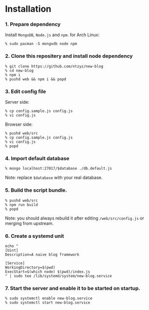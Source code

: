 # Installation

### 1. Prepare dependency

Install `MongoDB`, `Node.js` and `npm`. for Arch Linux:

```
% sudo pacman -S mongodb node npm
```

### 2. Clone this repositery and install node dependency

```
% git clone https://github.com/ntzyz/new-blog
% cd new-blog
% npm i
% pushd web && npm i && popd
```

### 3. Edit config file
Server side:
```
% cp config.sample.js config.js
% vi config.js
```
Browser side:
```
% pushd web/src
% cp config.sample.js config.js
% vi config.js
% popd 
```

### 4. Import default database
```
% mongo localhost:27017/$database ./db.default.js
```
Note: replace `$database` with your real database.

### 5. Build the script bundle.
```
% pushd web/src
% npm run build
% popd 
```
Note: you should always rebuild it after editing `/web/src/config.js` or merging from upstream.

### 6. Create a systemd unit

```
echo "
[Uint]
Description=A naive blog framework

[Service]
WorkingDirectory=$(pwd)
ExecStart=$(which node) $(pwd)/index.js
" | sudo tee /lib/systemd/system/new-blog.service
```

### 7. Start the server and enable it to be started on startup.
```
% sudo systemctl enable new-blog.service
% sudo systemctl start new-blog.service
```
